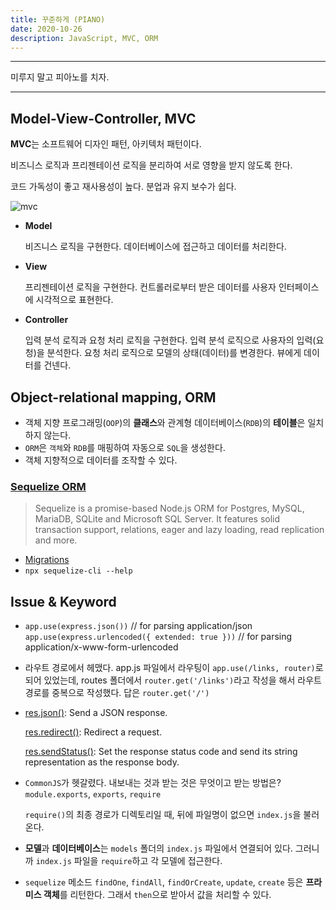 ```yaml
---
title: 꾸준하게 (PIANO)
date: 2020-10-26
description: JavaScript, MVC, ORM
---
```


---

미루지 말고 피아노를 치자.

---

## Model-View-Controller, MVC

**MVC**는 소프트웨어 디자인 패턴, 아키텍처 패턴이다. 

비즈니스 로직과 프리젠테이션 로직을 분리하여 서로 영향을 받지 않도록 한다. 

코드 가독성이 좋고 재사용성이 높다. 분업과 유지 보수가 쉽다.

![mvc](./static/mvc2.png)

- **Model**

  비즈니스 로직을 구현한다. 데이터베이스에 접근하고 데이터를 처리한다.

- **View**

  프리젠테이션 로직을 구현한다. 컨트롤러로부터 받은 데이터를 사용자 인터페이스에 시각적으로 표현한다.

- **Controller**

  입력 분석 로직과 요청 처리 로직을 구현한다. 입력 분석 로직으로 사용자의 입력(요청)을 분석한다. 요청 처리 로직으로 모델의 상태(데이터)를 변경한다. 뷰에게 데이터를 건넨다.  

## Object-relational mapping, ORM

- 객체 지향 프로그래밍(`OOP`)의 **클래스**와 관계형 데이터베이스(`RDB`)의 **테이블**은 일치하지 않는다. 
- `ORM`은 `객체`와 `RDB`를 매핑하여 자동으로 `SQL`을 생성한다. 
- 객체 지향적으로 데이터를 조작할 수 있다.

### [Sequelize ORM](https://sequelize.org/)

> Sequelize is a promise-based Node.js ORM for Postgres, MySQL, MariaDB, SQLite and Microsoft SQL Server. It features solid transaction support, relations, eager and lazy loading, read replication and more.

- [Migrations](https://sequelize.org/master/manual/migrations.html)
- `npx sequelize-cli --help`

## Issue & Keyword

- `app.use(express.json())` // for parsing application/json
  `app.use(express.urlencoded({ extended: true }))` // for parsing application/x-www-form-urlencoded

- 라우트 경로에서 헤맸다. app.js 파일에서 라우팅이 `app.use(/links, router)`로 되어 있었는데, routes 폴더에서 `router.get('/links')`라고 작성을 해서 라우트 경로를 중복으로 작성했다. 답은 `router.get('/')`

- [res.json()](https://expressjs.com/en/4x/api.html#res.json): Send a JSON response.

  [res.redirect()](https://expressjs.com/en/4x/api.html#res.redirect): Redirect a request. 

  [res.sendStatus()](https://expressjs.com/en/4x/api.html#res.sendStatus): Set the response status code and send its string representation as the response body.

- `CommonJS`가 헷갈렸다. 내보내는 것과 받는 것은 무엇이고 받는 방법은? `module.exports`, `exports`, `require`

  `require()`의 최종 경로가 디렉토리일 때, 뒤에 파일명이 없으면 `index.js`을 불러온다.

- **모델**과 **데이터베이스**는 `models` 폴더의 `index.js` 파일에서 연결되어 있다. 그러니까 `index.js` 파일을 `require`하고 각 모델에 접근한다.

- `sequelize` 메소드 `findOne`, `findAll`, `findOrCreate`, `update`, `create` 등은 **프라미스 객체**를 리턴한다. 그래서 `then`으로 받아서 값을 처리할 수 있다. 